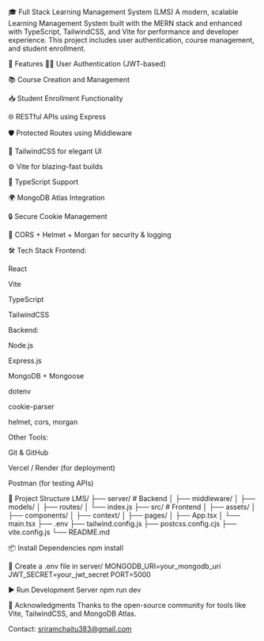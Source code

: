🎓 Full Stack Learning Management System (LMS)
A modern, scalable Learning Management System built with the MERN stack and enhanced with TypeScript, TailwindCSS, and Vite for performance and developer experience. This project includes user authentication, course management, and student enrollment.

🚀 Features
👩‍🎓 User Authentication (JWT-based)

📚 Course Creation and Management

📥 Student Enrollment Functionality

🌐 RESTful APIs using Express

🛡️ Protected Routes using Middleware

🌈 TailwindCSS for elegant UI

⚙️ Vite for blazing-fast builds

🧠 TypeScript Support

🌍 MongoDB Atlas Integration

🔒 Secure Cookie Management

🎯 CORS + Helmet + Morgan for security & logging

🛠️ Tech Stack
Frontend:

React

Vite

TypeScript

TailwindCSS

Backend:

Node.js

Express.js

MongoDB + Mongoose

dotenv

cookie-parser

helmet, cors, morgan

Other Tools:

Git & GitHub

Vercel / Render (for deployment)

Postman (for testing APIs)

📁 Project Structure
LMS/
├── server/                 # Backend
│   ├── middleware/
│   ├── models/
│   ├── routes/
│   └── index.js
├── src/                    # Frontend
│   ├── assets/
│   ├── components/
│   ├── context/
│   ├── pages/
│   ├── App.tsx
│   └── main.tsx
├── .env
├── tailwind.config.js
├── postcss.config.cjs
├── vite.config.js
└── README.md


📦 Install Dependencies
npm install

🔐 Create a .env file in server/
MONGODB_URI=your_mongodb_uri
JWT_SECRET=your_jwt_secret
PORT=5000

▶️ Run Development Server
npm run dev

🙌 Acknowledgments
Thanks to the open-source community for tools like Vite, TailwindCSS, and MongoDB Atlas.

Contact:
sriramchaitu383@gmail.com